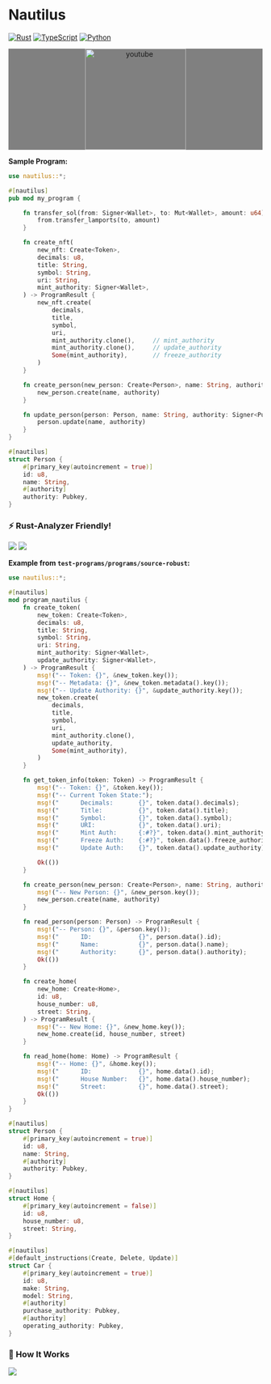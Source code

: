 # Nautilus
[![Rust](https://github.com/nautilus-project/nautilus/actions/workflows/rust.yml/badge.svg)](https://github.com/nautilus-project/nautilus/actions/workflows/rust.yml)
[![TypeScript](https://github.com/nautilus-project/nautilus/actions/workflows/node.js.yml/badge.svg)](https://github.com/nautilus-project/nautilus/actions/workflows/node.js.yml)
[![Python](https://github.com/nautilus-project/nautilus/actions/workflows/python-package.yml/badge.svg)](https://github.com/nautilus-project/nautilus/actions/workflows/python-package.yml)

<p width="full" margin="auto" align="center" style = "background:gray"><img src="https://raw.githubusercontent.com/nautilus-project/nautilus/main/docs/public/nautilus-icon.jpg" alt="youtube" width="200" margin="auto" align="center" bg="white"/></p>

**Sample Program:**
```rust
use nautilus::*;

#[nautilus]
pub mod my_program {

    fn transfer_sol(from: Signer<Wallet>, to: Mut<Wallet>, amount: u64) -> ProgramResult {    
        from.transfer_lamports(to, amount)
    }

    fn create_nft(
        new_nft: Create<Token>,
        decimals: u8,
        title: String,
        symbol: String,
        uri: String,
        mint_authority: Signer<Wallet>,
    ) -> ProgramResult {
        new_nft.create(
            decimals,
            title,
            symbol,
            uri,
            mint_authority.clone(),     // mint_authority
            mint_authority.clone(),     // update_authority
            Some(mint_authority),       // freeze_authority
        )
    }

    fn create_person(new_person: Create<Person>, name: String, authority: Pubkey) -> ProgramResult {
        new_person.create(name, authority)
    }

    fn update_person(person: Person, name: String, authority: Signer<Pubkey>) -> ProgramResult {
        person.update(name, authority)
    }
}

#[nautilus]
struct Person {
    #[primary_key(autoincrement = true)]
    id: u8,
    name: String,
    #[authority]
    authority: Pubkey,
}
```

### ⚡️ Rust-Analyzer Friendly!

![](docs/imgs/non_mut_ss.png)
![](docs/imgs/non_mut_analyzer_ss.png)


**Example from `test-programs/programs/source-robust`:**
```rust
use nautilus::*;

#[nautilus]
mod program_nautilus {
    fn create_token(
        new_token: Create<Token>,
        decimals: u8,
        title: String,
        symbol: String,
        uri: String,
        mint_authority: Signer<Wallet>,
        update_authority: Signer<Wallet>,
    ) -> ProgramResult {
        msg!("-- Token: {}", &new_token.key());
        msg!("-- Metadata: {}", &new_token.metadata().key());
        msg!("-- Update Authority: {}", &update_authority.key());
        new_token.create(
            decimals,
            title,
            symbol,
            uri,
            mint_authority.clone(),
            update_authority,
            Some(mint_authority),
        )
    }

    fn get_token_info(token: Token) -> ProgramResult {
        msg!("-- Token: {}", &token.key());
        msg!("-- Current Token State:");
        msg!("      Decimals:       {}", token.data().decimals);
        msg!("      Title:          {}", token.data().title);
        msg!("      Symbol:         {}", token.data().symbol);
        msg!("      URI:            {}", token.data().uri);
        msg!("      Mint Auth:      {:#?}", token.data().mint_authority);
        msg!("      Freeze Auth:    {:#?}", token.data().freeze_authority);
        msg!("      Update Auth:    {}", token.data().update_authority);

        Ok(())
    }

    fn create_person(new_person: Create<Person>, name: String, authority: Pubkey) -> ProgramResult {
        msg!("-- New Person: {}", &new_person.key());
        new_person.create(name, authority)
    }

    fn read_person(person: Person) -> ProgramResult {
        msg!("-- Person: {}", &person.key());
        msg!("      ID:             {}", person.data().id);
        msg!("      Name:           {}", person.data().name);
        msg!("      Authority:      {}", person.data().authority);
        Ok(())
    }

    fn create_home(
        new_home: Create<Home>,
        id: u8,
        house_number: u8,
        street: String,
    ) -> ProgramResult {
        msg!("-- New Home: {}", &new_home.key());
        new_home.create(id, house_number, street)
    }

    fn read_home(home: Home) -> ProgramResult {
        msg!("-- Home: {}", &home.key());
        msg!("      ID:             {}", home.data().id);
        msg!("      House Number:   {}", home.data().house_number);
        msg!("      Street:         {}", home.data().street);
        Ok(())
    }
}

#[nautilus]
struct Person {
    #[primary_key(autoincrement = true)]
    id: u8,
    name: String,
    #[authority]
    authority: Pubkey,
}

#[nautilus]
struct Home {
    #[primary_key(autoincrement = false)]
    id: u8,
    house_number: u8,
    street: String,
}

#[nautilus]
#[default_instructions(Create, Delete, Update)]
struct Car {
    #[primary_key(autoincrement = true)]
    id: u8,
    make: String,
    model: String,
    #[authority]
    purchase_authority: Pubkey,
    #[authority]
    operating_authority: Pubkey,
}

```

### 🔎 How It Works

![](docs/imgs/miro_howitworks.jpg)